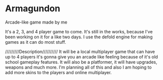 # Armagundon
Arcade-like game made by me

It's a 2, 3, and 4 player game to come. 
It's still in the works, because I've been working on it for a like two days.
I use the defold engine for making games as it can do most stuff.

/////////Description//////////
It will be a local multiplayer game that can have up to 4 players it's gonna give you an arcade like feeling because of it's old school gameplay features.
It will also be a platformer, it will have upgrades, weapons and much more.
I'm planning all of this and also I am hoping to add more skins to the players and online multiplayer.

